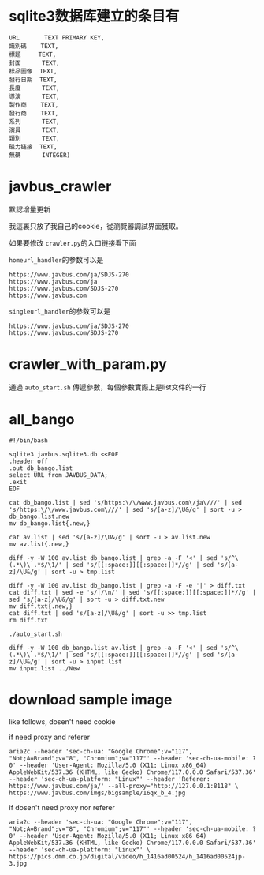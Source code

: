 # sqlite3数据库建立的条目有

```
URL       TEXT PRIMARY KEY,
識別碼    TEXT,
標題     TEXT,
封面      TEXT,
樣品圖像  TEXT, 
發行日期  TEXT,
長度      TEXT,
導演      TEXT,
製作商    TEXT,
發行商    TEXT,
系列      TEXT,
演員      TEXT,
類別      TEXT,
磁力链接  TEXT,
無碼      INTEGER)
```


# javbus_crawler

默認增量更新

我這裏只放了我自己的cookie，從瀏覽器調試界面獲取。

如果要修改 `crawler.py`的入口链接看下面 

`homeurl_handler`的参数可以是

```
https://www.javbus.com/ja/SDJS-270
https://www.javbus.com/ja
https://www.javbus.com/SDJS-270
https://www.javbus.com
```

`singleurl_handler`的参数可以是

```
https://www.javbus.com/ja/SDJS-270
https://www.javbus.com/SDJS-270
```


# crawler_with_param.py

通過 `auto_start.sh` 傳遞參數，每個參數實際上是list文件的一行


# all_bango

```
#!/bin/bash

sqlite3 javbus.sqlite3.db <<EOF
.header off
.out db_bango.list
select URL from JAVBUS_DATA;
.exit
EOF

cat db_bango.list | sed 's/https:\/\/www.javbus.com\/ja\///' | sed 's/https:\/\/www.javbus.com\///' | sed 's/[a-z]/\U&/g' | sort -u > db_bango.list.new
mv db_bango.list{.new,}
```

```
cat av.list | sed 's/[a-z]/\U&/g' | sort -u > av.list.new
mv av.list{.new,}

diff -y -W 100 av.list db_bango.list | grep -a -F '<' | sed 's/^\(.*\)\ .*$/\1/' | sed 's/[[:space:]][[:space:]]*//g' | sed 's/[a-z]/\U&/g' | sort -u > tmp.list

diff -y -W 100 av.list db_bango.list | grep -a -F -e '|' > diff.txt
cat diff.txt | sed -e 's/|/\n/' | sed 's/[[:space:]][[:space:]]*//g' | sed 's/[a-z]/\U&/g' | sort -u > diff.txt.new
mv diff.txt{.new,}
cat diff.txt | sed 's/[a-z]/\U&/g' | sort -u >> tmp.list
rm diff.txt

./auto_start.sh

diff -y -W 100 db_bango.list av.list | grep -a -F '<' | sed 's/^\(.*\)\ .*$/\1/' | sed 's/[[:space:]][[:space:]]*//g' | sed 's/[a-z]/\U&/g' | sort -u > input.list
mv input.list ../New
```

# download sample image

like follows, dosen't need cookie

if need proxy and referer
```
aria2c --header 'sec-ch-ua: "Google Chrome";v="117", "Not;A=Brand";v="8", "Chromium";v="117"' --header 'sec-ch-ua-mobile: ?0' --header 'User-Agent: Mozilla/5.0 (X11; Linux x86_64) AppleWebKit/537.36 (KHTML, like Gecko) Chrome/117.0.0.0 Safari/537.36' --header 'sec-ch-ua-platform: "Linux"' --header 'Referer: https://www.javbus.com/ja/' --all-proxy="http://127.0.0.1:8118" \
https://www.javbus.com/imgs/bigsample/16qx_b_4.jpg
```

if dosen't need proxy nor referer
```
aria2c --header 'sec-ch-ua: "Google Chrome";v="117", "Not;A=Brand";v="8", "Chromium";v="117"' --header 'sec-ch-ua-mobile: ?0' --header 'User-Agent: Mozilla/5.0 (X11; Linux x86_64) AppleWebKit/537.36 (KHTML, like Gecko) Chrome/117.0.0.0 Safari/537.36' --header 'sec-ch-ua-platform: "Linux"' \
https://pics.dmm.co.jp/digital/video/h_1416ad00524/h_1416ad00524jp-3.jpg

```

